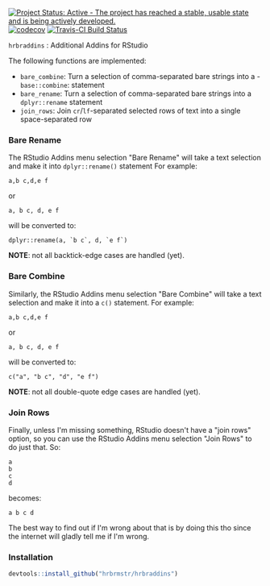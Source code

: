 
[![Project Status: Active - The project has reached a stable, usable state and is being actively developed.](http://www.repostatus.org/badges/0.1.0/active.svg)](http://www.repostatus.org/#active) [![codecov](https://codecov.io/gh/hrbrmstr/hrbraddins/branch/master/graph/badge.svg)](https://codecov.io/gh/hrbrmstr/hrbraddins) [![Travis-CI Build Status](https://travis-ci.org/hrbrmstr/hrbraddins.svg?branch=master)](https://travis-ci.org/hrbrmstr/hrbraddins)

`hrbraddins` : Additional Addins for RStudio

The following functions are implemented:

-   `bare_combine`: Turn a selection of comma-separated bare strings into a - `base::combine`: statement
-   `bare_rename`: Turn a selection of comma-separated bare strings into a `dplyr::rename` statement
-   `join_rows`: Join `cr`/`lf`-separated selected rows of text into a single space-separated row

### Bare Rename

The RStudio Addins menu selection "Bare Rename" will take a text selection and make it into `dplyr::rename()` statement For example:

    a,b c,d,e f

or

    a, b c, d, e f

will be converted to:

    dplyr::rename(a, `b c`, d, `e f`)

**NOTE**: not all backtick-edge cases are handled (yet).

### Bare Combine

Similarly, the RStudio Addins menu selection "Bare Combine" will take a text selection and make it into a `c()` statement. For example:

    a,b c,d,e f

or

    a, b c, d, e f

will be converted to:

    c("a", "b c", "d", "e f")

**NOTE**: not all double-quote edge cases are handled (yet).

### Join Rows

Finally, unless I'm missing something, RStudio doesn't have a "join rows" option, so you can use the RStudio Addins menu selection "Join Rows" to do just that. So:

    a
    b
    c
    d

becomes:

    a b c d

The best way to find out if I'm wrong about that is by doing this tho since the internet will gladly tell me if I'm wrong.

### Installation

``` r
devtools::install_github("hrbrmstr/hrbraddins")
```
